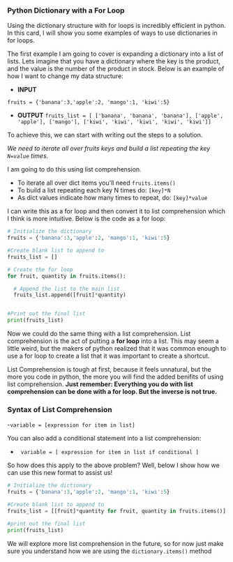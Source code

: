 ### Python Dictionary with a For Loop

Using the dictionary structure with for loops is incredibly efficient in python.  In this card, I will show you some examples of ways to use dictionaries in for loops.

The first example I am going to cover is expanding a dictionary into a list of lists.  Lets imagine that you have a dictionary where the key is the product, and the value is the number of the product in stock.  Below is an example of how I want to change my data structure:

- **INPUT**

`fruits = {'banana':3,'apple':2, 'mango':1, 'kiwi':5}`

- **OUTPUT**
`fruits_list = [
    ['banana', 'banana', 'banana'],
    ['apple', 'apple'],
    ['mango'],
    ['kiwi', 'kiwi', 'kiwi', 'kiwi', 'kiwi']]`

To achieve this, we can start with writing out the steps to a solution.  

_We need to iterate all over fruits keys and build a list repeating the key `N=value` times._

I am going to do this using list comprehension.

- To iterate all over dict items you'll need `fruits.items()`
- To build a list repeating each key N times do: `[key]*N`
- As dict values indicate how many times to repeat, do: `[key]*value`


I can write this as a for loop and then convert it to list comprehension which I think is more intuitive.  Below is the code as a for loop:

```python  
# Initialize the dictionary
fruits = {'banana':3,'apple':2, 'mango':1, 'kiwi':5}

#Create blank list to append to
fruits_list = []

# Create the for loop
for fruit, quantity in fruits.items():

  # Append the list to the main list
  fruits_list.append([fruit]*quantity)


#Print out the final list
print(fruits_list)
```

Now we could do the same thing with a list comprehension. List comprehension is the act of putting a **for loop** into a list.  This may seem a little weird, but the makers of python realized that it was common enough to use a for loop to create a list that it was important to create a shortcut.  

List Comprehension is tough at first, because it feels unnatural, but the more you code in python, the more you will find the added benifits of using list comprehension.  **Just remember: Everything you do with list comprehension can be done with a for loop.  But the inverse is not true.**

### Syntax of List Comprehension

-`variable = [expression for item in list]`

You can also add a conditional statement into a list comprehension:

- ` variable = [ expression for item in list if conditional ]`

So how does this apply to the above problem?  Well, below I show how we can use this new format to assist us!

```python  
# Initialize the dictionary
fruits = {'banana':3,'apple':2, 'mango':1, 'kiwi':5}

#Create blank list to append to
fruits_list = [[fruit]*quantity for fruit, quantity in fruits.items()]

#print out the final list
print(fruits_list)
```

We will explore more list comprehension in the future, so for now just make sure you understand how we are using the `dictionary.items()` method
